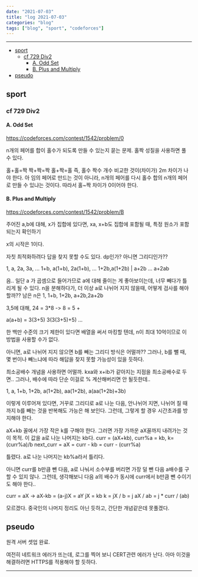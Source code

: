 ```yaml
---
date: "2021-07-03"
title: "log 2021-07-03"
categories: "blog"
tags: ["blog", "sport", "codeforces"]
---
```


----------

- [sport](#sport)
  - [cf 729 Div2](#cf-729-div2)
    - [A. Odd Set](#a-odd-set)
    - [B. Plus and Multiply](#b-plus-and-multiply)
- [pseudo](#pseudo)

## sport

### cf 729 Div2

#### A. Odd Set

<https://codeforces.com/contest/1542/problem/0>

n개의 페어를 합이 홀수가 되도록 만들 수 있는지 묻는 문제.
홀짝 성질을 사용하면 풀 수 있다.

홀+홀=짝
짝+짝=짝
홀+짝=홀 즉, 홀수 짝수 개수 비교한 것이(차이가) 2m 차이가 나야 한다.
아 임의 페어로 만드는 것이 아니라, n개의 페어를 다시 홀수 합의 n개의 페어로 만들 수 있냐는 것이다. 따라서 홀\~짝 차이가 0이어야 한다.

#### B. Plus and Multiply

<https://codeforces.com/contest/1542/problem/B>

주어진 a,b에 대해, x가 집합에 있다면, xa, x+b도 집합에 포함될 때, 특정 원소가 포함되는지 확인하기

x의 시작은 1이다.

자칫 최적화하려다 답을 찾지 못할 수도 있다. dp인가? 아니면 그리디인가??

1,        a,       2a,     3a, ...
1+b, a(1+b),     2a(1+b), ...
1+2b,a(1+2b) | a+2b
...
a+2ab

음.. 일단 a 가 곱셈으로 들어가므로 a에 대해 줄이는 게 좋아보이는데, 너무 빼다가 틀리게 될 수 있다. n을 분해하다가, 더 이상 a로 나뉘어 지지 않을때, 어떻게 검사를 해야 할까?? 남은 n은 1, 1+b, 1+2b, a+2b,2a+2b

3,5에 대해,
24 = 3\*8 -> 8 = 5 +

a(a+b) = 3(3+5)
3(3(3+5)+5) ...

한 백만 수준의 크기 제한이 있다면 배열을 써서 마킹할 텐데, n이 최대 10억이므로 이 방법을 사용할 수가 없다.

아니면, a로 나뉘어 지지 않으면 b를 빼는 그리디 방식은 어떨까?? 그러나, b를 뺄 때, 몇 번이나 빼느냐에 따라 해답을 찾지 못할 가능성이 있을 듯하다.

최소공배수 개념을 사용하면 어떨까. kxa와 x+ib가 같아지는 지점을 최소공배수로 두면.. 그러나, 배수에 따라 단순 이걸로 % 계산해버리면 안 될듯한데..

1, a, 1+b, 1+2b, a(1+2b), aa(1+2b), a(aa(1+2b)+3b)

이렇게 이루어져 있다면, 거꾸로 그리디로 a로 나눈 다음, 안나뉘어 지면, 나뉘어 질 때까지 b를 빼는 것을 반복해도 가능은 해 보인다.
그런데, 그렇게 할 경우 시간초과를 방지해야 한다.

aX+kb 꼴에서 가장 작은 k를 구해야 한다. 그러면 가장 가까운 aX꼴까지 내려가는 것이 목적.
이 값을 a로 나눈 나머지는 kb다.
curr = (aX+kb), curr%a = kb, k=(curr%a)/b
next_curr = aX = curr - kb = curr - (curr%a)

틀렸다. a로 나눈 나머지는 kb%a라서 틀리다.

아니면 curr를 b만큼 뺀 다음, a로 나눠서 소수부를 버리면 가장 덜 뺀 다음 a배수를 구할 수 있지 않나. 그런데, 생각해보니 다음 a의 배수가 동시에 curr에서 b만큼 뺀 수이기도 해야 한다..

curr = aX -> aX-kb = (a-j)X = aY
jX = kb
k = jX / b = j aX / ab = j \* curr / (ab)

모르겠다. 중국인의 나머지 정리도 아닌 듯하고, 간단한 개념같은데 못풀겠다.

## pseudo

원격 서버 셋업 완료.

여전히 네트워크 에러가 뜨는데, 로그를 찍어 보니 CERT관련 에러가 난다.
아마 이것을 해결하려면 HTTPS를 적용해야 할 듯하다.

----------

